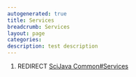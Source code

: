 ```yaml
---
autogenerated: true
title: Services
breadcrumb: Services
layout: page
categories: 
description: test description
---
```


1.  REDIRECT [SciJava Common\#Services](SciJava_Common#Services)
